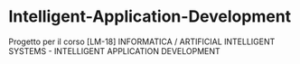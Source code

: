 # Intelligent-Application-Development
 Progetto per il corso [LM-18] INFORMATICA / ARTIFICIAL INTELLIGENT SYSTEMS - INTELLIGENT APPLICATION DEVELOPMENT
